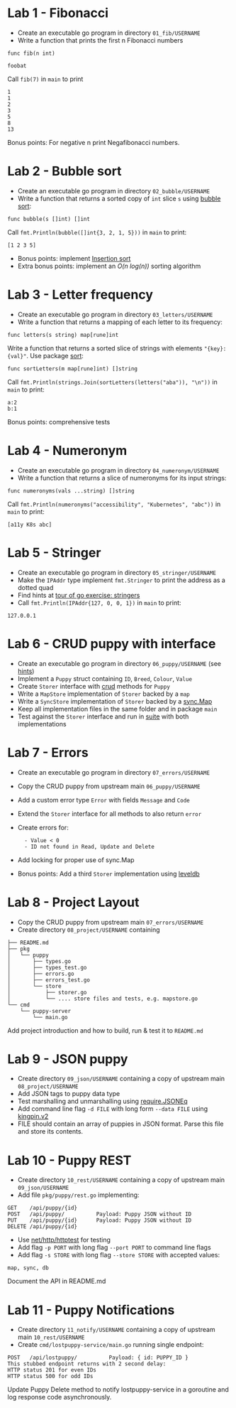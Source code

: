 # Lab 1 - Fibonacci

- Create an executable go program in directory `01_fib/USERNAME`
- Write a function that prints the first n Fibonacci numbers

```
func fib(n int)

foobat
```

Call `fib(7)` in `main` to print

```
1
1
2
3
5
8
13
```

Bonus points: For negative n print Negafibonacci numbers.

# Lab 2 - Bubble sort

- Create an executable go program in directory `02_bubble/USERNAME`
- Write a function that returns a sorted copy of `int` slice `s` using [bubble sort](https://en.wikipedia.org/wiki/Bubble_sort):

```
func bubble(s []int) []int
```

Call `fmt.Println(bubble([]int{3, 2, 1, 5}))` in `main` to print:

```
[1 2 3 5]
```

- Bonus points: implement [Insertion sort](https://en.wikipedia.org/wiki/Insertion_sort)
- Extra bonus points: implement an _O(n_ _log(n))_ sorting algorithm

# Lab 3 - Letter frequency

- Create an executable go program in directory `03_letters/USERNAME`
- Write a function that returns a mapping of each letter to its frequency:

```
func letters(s string) map[rune]int
```

Write a function that returns a sorted slice of strings with elements `"{key}:{val}"`. Use package [sort](https://golang.org/pkg/sort/):

```
func sortLetters(m map[rune]int) []string
```

Call `fmt.Println(strings.Join(sortLetters(letters("aba")), "\n"))` in `main` to print:

```
a:2
b:1
```

Bonus points: comprehensive tests

# Lab 4 - Numeronym

- Create an executable go program in directory `04_numeronym/USERNAME`
- Write a function that returns a slice of numeronyms for its input strings:

```
func numeronyms(vals ...string) []string
```

Call `fmt.Println(numeronyms("accessibility", "Kubernetes", "abc"))` in `main` to print:

```
[a11y K8s abc]
```

# Lab 5 - Stringer

- Create an executable go program in directory `05_stringer/USERNAME`
- Make the `IPAddr` type implement `fmt.Stringer` to print the address as a dotted quad
- Find hints at [tour of go exercise: stringers](https://tour.golang.org/methods/18)
- Call `fmt.Println(IPAddr{127, 0, 0, 1})` in `main` to print:

```
127.0.0.1
```

# Lab 6 - CRUD puppy with interface

- Create an executable go program in directory `06_puppy/USERNAME` (see [hints](https://github.com/anz-bank/go-samplerest/blob/main/pkg/pet/types.go))
- Implement a `Puppy` struct containing `ID`, `Breed`, `Colour`, `Value`
- Create `Storer` interface with [crud](https://en.wikipedia.org/wiki/Create,\_read,\_update_and_delete) methods for `Puppy`
- Write a `MapStore` implementation of `Storer` backed by a `map`
- Write a `SyncStore` implementation of `Storer` backed by a [sync.Map](https://golang.org/pkg/sync/#Map)
- Keep all implementation files in the same folder and in package `main`
- Test against the `Storer` interface and run in [suite](https://godoc.org/github.com/stretchr/testify/suite) with both implementations

# Lab 7 - Errors

- Create an executable go program in directory `07_errors/USERNAME`
- Copy the CRUD puppy from upstream main `06_puppy/USERNAME`
- Add a custom error type `Error` with fields `Message` and `Code`
- Extend the `Storer` interface for all methods to also return `error`
- Create errors for:

        - Value < 0
        - ID not found in Read, Update and Delete

- Add locking for proper use of sync.Map
- Bonus points: Add a third `Storer` implementation using [leveldb](https://github.com/syndtr/goleveldb)

# Lab 8 - Project Layout

- Copy the CRUD puppy from upstream main `07_errors/USERNAME`
- Create directory `08_project/USERNAME` containing

```
├── README.md
├── pkg
│   └── puppy
│       ├── types.go
│       ├── types_test.go
│       ├── errors.go
│       ├── errors_test.go
│       └── store
│           ├── storer.go
│           └── .... store files and tests, e.g. mapstore.go
└── cmd
    └── puppy-server
        └── main.go
```

Add project introduction and how to build, run & test it to `README.md`

# Lab 9 - JSON puppy

- Create directory `09_json/USERNAME` containing a copy of upstream main `08_project/USERNAME`
- Add JSON tags to puppy data type
- Test marshalling and unmarshalling using [require.JSONEq](https://godoc.org/github.com/stretchr/testify/require#JSONEq)
- Add command line flag `-d FILE` with long form `--data FILE` using [kingpin.v2](https://godoc.org/gopkg.in/alecthomas/kingpin.v2)
- FILE should contain an array of puppies in JSON format. Parse this file and store its contents.

# Lab 10 - Puppy REST

- Create directory `10_rest/USERNAME` containing a copy of upstream main `09_json/USERNAME`
- Add file `pkg/puppy/rest.go` implementing:

```
GET    /api/puppy/{id}
POST   /api/puppy/          Payload: Puppy JSON without ID
PUT    /api/puppy/{id}      Payload: Puppy JSON without ID
DELETE /api/puppy/{id}
```

- Use [net/http/httptest](https://golang.org/pkg/net/http/httptest/) for testing
- Add flag `-p PORT` with long flag `--port PORT` to command line flags
- Add flag `-s STORE` with long flag `--store STORE` with accepted values:

```
map, sync, db
```
Document the API in README.md

# Lab 11 - Puppy Notifications

- Create directory `11_notify/USERNAME` containing a copy of upstream main `10_rest/USERNAME`
- Create `cmd/lostpuppy-service/main.go` running single endpoint:
```
POST   /api/lostpuppy/          Payload: { id: PUPPY_ID }
This stubbed endpoint returns with 2 second delay:
HTTP status 201 for even IDs
HTTP status 500 for odd IDs
```
Update Puppy Delete method to notify lostpuppy-service in a goroutine and log response code asynchronously.

